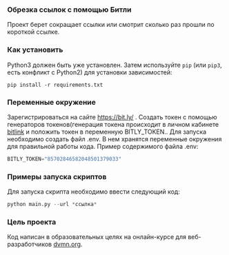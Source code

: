 ### Обрезка ссылок с помощью Битли

Проект берет сокращает ссылки или смотрит сколько раз прошли по короткой ссылке.

### Как установить

Python3 должен быть уже установлен. 
Затем используйте `pip` (или `pip3`, есть конфликт с Python2) для установки зависимостей:
```
pip install -r requirements.txt
```
### Переменные окружение

Зарегистрироваться на сайте https://bit.ly/ . Создать токен с помощью генераторов токенов(генерация токена происходит в личном кабинете [bitlink](https://bitly.com/a/sign_in?rd=/settings/api/) и положить токен в переменную BITLY_TOKEN..
Для запуска необходимо создать файл .env. В нем хранятся переменные окружения для правильной работы кода. Пример содержимого файла .env:
```python
BITLY_TOKEN="85702846582048501379033"
```
### Примеры запуска скриптов
Для запуска скрипта необходимо ввести следующий код:
```python
python main.py --url *ссылка*
```
### Цель проекта

Код написан в образовательных целях на онлайн-курсе для веб-разработчиков [dvmn.org](https://dvmn.org/).